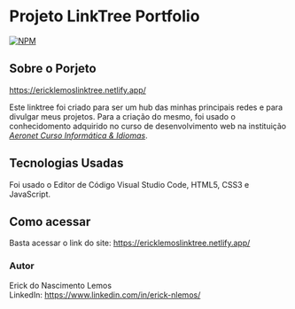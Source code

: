 # Projeto LinkTree Portfolio 

[![NPM](https://img.shields.io/npm/l/react)](https://github.com/Erick-nLemos/projeto-linktree-portf-lio/blob/main/LICENSE)

## Sobre o Porjeto

https://ericklemoslinktree.netlify.app/

Este linktree foi criado para ser um hub das minhas principais redes e para divulgar meus projetos.
Para a criação do mesmo, foi usado o conhecidomento adquirido no curso de desenvolvimento web na instituição [*Aeronet Curso Informática & Idiomas*](https://aeronetcursos.com.br/).

## Tecnologias Usadas

Foi usado o Editor de Código Visual Studio Code, HTML5, CSS3 e JavaScript.

## Como acessar

Basta acessar o link do site: https://ericklemoslinktree.netlify.app/

### Autor

Erick do Nascimento Lemos<br>
LinkedIn: https://www.linkedin.com/in/erick-nlemos/
